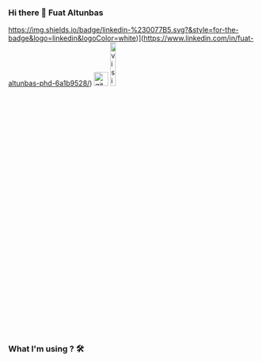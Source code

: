 ### Hi there 👋 Fuat Altunbas
https://img.shields.io/badge/linkedin-%230077B5.svg?&style=for-the-badge&logo=linkedin&logoColor=white)](https://www.linkedin.com/in/fuat-altunbas-phd-6a1b9528/)
<a href="https://github.com/ftltnbs/fuat-github.io" target="_blank"> <img src="https://user-images.githubusercontent.com/94930605/160260064-ff3aa908-cbfd-4350-ab28-a26a0b7a1819.png" alt="github_pages" height="28.5"/></a> <img src="https://komarev.com/ghpvc/?username=isim" alt="visitor counter" width="15%"/>
<!-- <p align="left">  </p> -->

### What I'm using ? :hammer_and_wrench:
